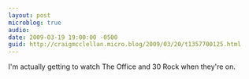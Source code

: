 ```yaml
---
layout: post
microblog: true
audio: 
date: 2009-03-19 19:00:00 -0500
guid: http://craigmcclellan.micro.blog/2009/03/20/t1357700125.html
---
```

I'm actually getting to watch The Office and 30 Rock when they're on.

